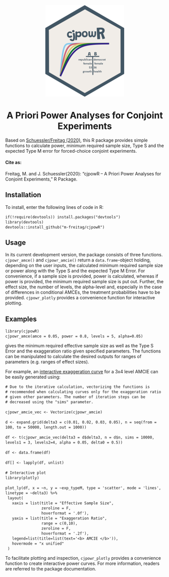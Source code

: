 <p align="center"><img src="cjpowR_hex.png" width="250"></p>

<h1 align="center">A Priori Power Analyses for Conjoint Experiments</h1>


Based on [Schuessler/Freitag (2020)](https://osf.io/preprints/socarxiv/9yuhp/), this R package provides simple
functions to calculate power, minimum required sample size, Type S and the expected Type M error for forced-choice conjoint experiments.

#### Cite as:

Freitag, M. and J. Schuessler(2020): “cjpowR – A Priori Power Analyses for Conjoint Experiments,” R Package. 

## Installation

To install, enter the following lines of code in R:

```{r}
if(!require(devtools)) install.packages("devtools")
library(devtools)
devtools::install_github("m-freitag/cjpowR")
```

## Usage

In its current development version, the package consists of three functions. `cjpowr_amce()` and `cjpowr_amcie()` return a `data.frame`-object holding, depending on the user inputs, the calculated minimum required sample size or power along with the Type S and the expected Type M Error. 
For convenience, if a sample size is provided, power is calculated, whereas if power is provided, the minimum required sample size is put out. 
Further, the effect size, the number of levels, the alpha-level and, especially in the case of differences in conditional AMCEs, the treatment probabilities have to be provided. `cjpowr_plotly` provides a convenience function for interactive plotting.

## Examples

```{r}
library(cjpowR)
cjpowr_amce(amce = 0.05, power = 0.8, levels = 5, alpha=0.05)
```
gives the minimum required effective sample size as well as the Type S Error and the exaggeration ratio given specified parameters. The functions can be manipulated to calculate the desired outputs for ranges of parameters (e.g. ranges of effect sizes). 

For example, an [interactive exaggeration curve](https://rawgit.com/m-freitag/cjpowR/master/Type\%20M.html) for a 3x4 level AMCIE can be easily generated using:

```{r}
# Due to the iterative calculation, vectorizing the functions is 
# recommended when calculating curves only for the exaggeration ratio
# given other parameters. The number of iteration steps can be
# decreased using the "sims" parameter.

cjpowr_amcie_vec <- Vectorize(cjpowr_amcie)

d <- expand.grid(delta3 = c(0.01, 0.02, 0.03, 0.05), n = seq(from = 100, to = 50000, length.out = 1000))

df <- t(cjpowr_amcie_vec(delta3 = d$delta3, n = d$n, sims = 10000, levels1 = 3, levels2=4, alpha = 0.05, delta0 = 0.5))

df <- data.frame(df)

df[] <- lapply(df, unlist)

# Interactive plot
library(plotly)

plot_ly(df, x = ~n, y = ~exp_typeM, type = 'scatter', mode = 'lines', linetype = ~delta3) %>%
 layout(
   xaxis = list(title = "Effective Sample Size",
                zeroline = F,
                hoverformat = '.0f'),
   yaxis = list(title = "Exaggeration Ratio",
                range = c(0,10),
                zeroline = F,
                hoverformat = '.2f'),
   legend=list(title=list(text='<b> AMCIE </b>')),
   hovermode = "x unified"
 )

```

 To facilitate plotting and inspection, `cjpowr_plotly` provides a convenience function to create interactive power curves. For more information, readers are referred to the package documentation.
